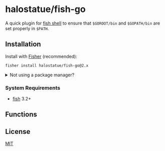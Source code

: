 # halostatue/fish-go

A quick plugin for [fish shell] to ensure that `$GOROOT/bin` and `$GOPATH/bin`
are set properly in `$PATH`.

## Installation

Install with [Fisher] (recommended):

```fish
fisher install halostatue/fish-go@2.x
```

<details>
<summary>Not using a package manager?</summary>

---

Copy `conf.d/*.fish` to your fish configuration directory preserving the
directory structure.

</details>

### System Requirements

- [fish] 3.2+

## Functions

## License

[MIT](LICENCE.md)

[fish shell]: https://fishshell.com 'friendly interactive shell'
[fisher]: https://github.com/jorgebucaran/fisher
[fish]: https://github.com/fish-shell/fish-shell
